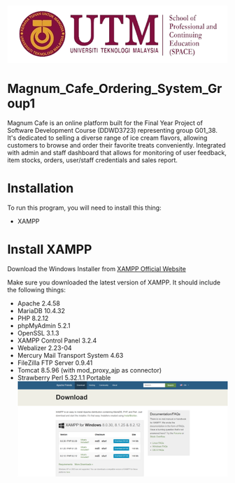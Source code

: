 ![UTM SPACE LOGO](assets/img/readme_pic/utm_space_logo.png)
# Magnum_Cafe_Ordering_System_Group1

Magnum Cafe is an online platform built for the Final Year Project of Software Development Course (DDWD3723) representing group G01_38. It's dedicated to selling a diverse range of ice cream flavors, allowing customers to browse and order their favorite treats conveniently. Integrated with admin and staff dashboard that allows for monitoring of user feedback, item stocks, orders, user/staff credentials and sales report.

# Installation

To run this program, you will need to install this thing:

+ XAMPP

# Install XAMPP

Download the Windows Installer from [XAMPP Official Website](https://www.apachefriends.org/download.html)

Make sure you downloaded the latest version of XAMPP. It should include the following things:

+ Apache 2.4.58
+ MariaDB 10.4.32
+ PHP 8.2.12
+ phpMyAdmin 5.2.1
+ OpenSSL 3.1.3
+ XAMPP Control Panel 3.2.4
+ Webalizer 2.23-04
+ Mercury Mail Transport System 4.63
+ FileZilla FTP Server 0.9.41
+ Tomcat 8.5.96 (with mod_proxy_ajp as connector)
+ Strawberry Perl 5.32.1.1 Portable
![XAMPP PAGE](assets/img/readme_pic/xampp_page.png)
